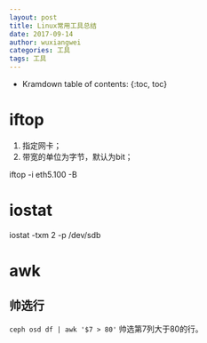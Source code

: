 ```yaml
---
layout: post
title: Linux常用工具总结
date: 2017-09-14
author: wuxiangwei
categories: 工具
tags: 工具
---
```


* Kramdown table of contents:
{:toc, toc}


# iftop


1. 指定网卡；
2. 带宽的单位为字节，默认为bit；

iftop -i eth5.100 -B


# iostat


iostat -txm 2 -p /dev/sdb

# awk #

## 帅选行 ##

`ceph osd df | awk '$7 > 80'` 帅选第7列大于80的行。


